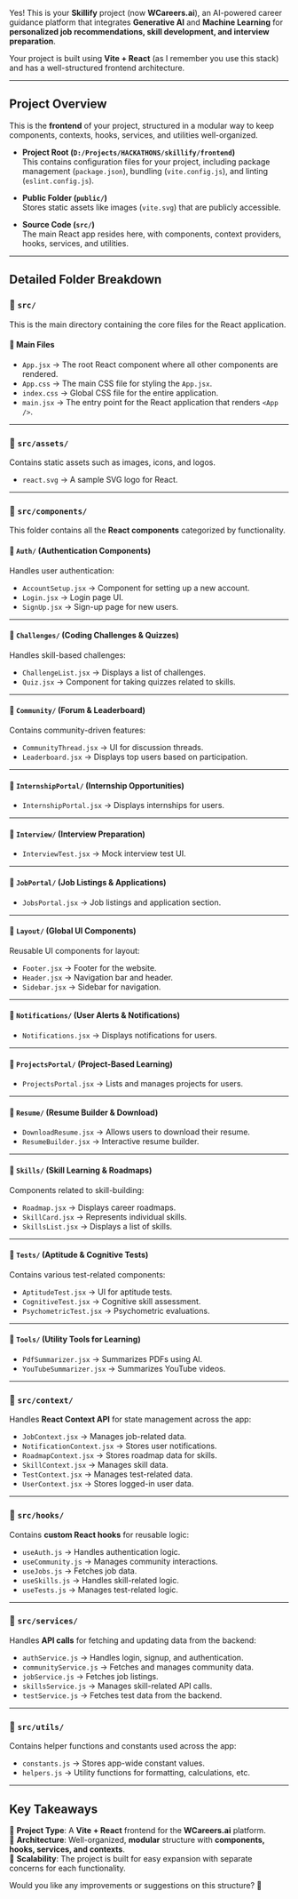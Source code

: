Yes! This is your **Skillify** project (now **WCareers.ai**), an AI-powered career guidance platform that integrates **Generative AI** and **Machine Learning** for **personalized job recommendations, skill development, and interview preparation**.  

Your project is built using **Vite + React** (as I remember you use this stack) and has a well-structured frontend architecture.  

---

## **Project Overview**
This is the **frontend** of your project, structured in a modular way to keep components, contexts, hooks, services, and utilities well-organized.  

- **Project Root (`D:/Projects/HACKATHONS/skillify/frontend`)**  
  This contains configuration files for your project, including package management (`package.json`), bundling (`vite.config.js`), and linting (`eslint.config.js`).  

- **Public Folder (`public/`)**  
  Stores static assets like images (`vite.svg`) that are publicly accessible.  

- **Source Code (`src/`)**  
  The main React app resides here, with components, context providers, hooks, services, and utilities.  

---

## **Detailed Folder Breakdown**  

### 📂 `src/`
This is the main directory containing the core files for the React application.  

#### 📜 **Main Files**
- `App.jsx` → The root React component where all other components are rendered.  
- `App.css` → The main CSS file for styling the `App.jsx`.  
- `index.css` → Global CSS file for the entire application.  
- `main.jsx` → The entry point for the React application that renders `<App />`.  

---

### 📂 `src/assets/`
Contains static assets such as images, icons, and logos.  
- `react.svg` → A sample SVG logo for React.  

---

### 📂 `src/components/`
This folder contains all the **React components** categorized by functionality.  

#### 📁 `Auth/` (Authentication Components)  
Handles user authentication:  
- `AccountSetup.jsx` → Component for setting up a new account.  
- `Login.jsx` → Login page UI.  
- `SignUp.jsx` → Sign-up page for new users.  

---

#### 📁 `Challenges/` (Coding Challenges & Quizzes)  
Handles skill-based challenges:  
- `ChallengeList.jsx` → Displays a list of challenges.  
- `Quiz.jsx` → Component for taking quizzes related to skills.  

---

#### 📁 `Community/` (Forum & Leaderboard)  
Contains community-driven features:  
- `CommunityThread.jsx` → UI for discussion threads.  
- `Leaderboard.jsx` → Displays top users based on participation.  

---

#### 📁 `InternshipPortal/` (Internship Opportunities)  
- `InternshipPortal.jsx` → Displays internships for users.  

---

#### 📁 `Interview/` (Interview Preparation)  
- `InterviewTest.jsx` → Mock interview test UI.  

---

#### 📁 `JobPortal/` (Job Listings & Applications)  
- `JobsPortal.jsx` → Job listings and application section.  

---

#### 📁 `Layout/` (Global UI Components)  
Reusable UI components for layout:  
- `Footer.jsx` → Footer for the website.  
- `Header.jsx` → Navigation bar and header.  
- `Sidebar.jsx` → Sidebar for navigation.  

---

#### 📁 `Notifications/` (User Alerts & Notifications)  
- `Notifications.jsx` → Displays notifications for users.  

---

#### 📁 `ProjectsPortal/` (Project-Based Learning)  
- `ProjectsPortal.jsx` → Lists and manages projects for users.  

---

#### 📁 `Resume/` (Resume Builder & Download)  
- `DownloadResume.jsx` → Allows users to download their resume.  
- `ResumeBuilder.jsx` → Interactive resume builder.  

---

#### 📁 `Skills/` (Skill Learning & Roadmaps)  
Components related to skill-building:  
- `Roadmap.jsx` → Displays career roadmaps.  
- `SkillCard.jsx` → Represents individual skills.  
- `SkillsList.jsx` → Displays a list of skills.  

---

#### 📁 `Tests/` (Aptitude & Cognitive Tests)  
Contains various test-related components:  
- `AptitudeTest.jsx` → UI for aptitude tests.  
- `CognitiveTest.jsx` → Cognitive skill assessment.  
- `PsychometricTest.jsx` → Psychometric evaluations.  

---

#### 📁 `Tools/` (Utility Tools for Learning)  
- `PdfSummarizer.jsx` → Summarizes PDFs using AI.  
- `YouTubeSummarizer.jsx` → Summarizes YouTube videos.  

---

### 📂 `src/context/`  
Handles **React Context API** for state management across the app:  
- `JobContext.jsx` → Manages job-related data.  
- `NotificationContext.jsx` → Stores user notifications.  
- `RoadmapContext.jsx` → Stores roadmap data for skills.  
- `SkillContext.jsx` → Manages skill data.  
- `TestContext.jsx` → Manages test-related data.  
- `UserContext.jsx` → Stores logged-in user data.  

---

### 📂 `src/hooks/`  
Contains **custom React hooks** for reusable logic:  
- `useAuth.js` → Handles authentication logic.  
- `useCommunity.js` → Manages community interactions.  
- `useJobs.js` → Fetches job data.  
- `useSkills.js` → Handles skill-related logic.  
- `useTests.js` → Manages test-related logic.  

---

### 📂 `src/services/`  
Handles **API calls** for fetching and updating data from the backend:  
- `authService.js` → Handles login, signup, and authentication.  
- `communityService.js` → Fetches and manages community data.  
- `jobService.js` → Fetches job listings.  
- `skillsService.js` → Manages skill-related API calls.  
- `testService.js` → Fetches test data from the backend.  

---

### 📂 `src/utils/`  
Contains helper functions and constants used across the app:  
- `constants.js` → Stores app-wide constant values.  
- `helpers.js` → Utility functions for formatting, calculations, etc.  

---

## **Key Takeaways**  
🔹 **Project Type**: A **Vite + React** frontend for the **WCareers.ai** platform.  
🔹 **Architecture**: Well-organized, **modular** structure with **components, hooks, services, and contexts**.  
🔹 **Scalability**: The project is built for easy expansion with separate concerns for each functionality.  

Would you like any improvements or suggestions on this structure? 🚀